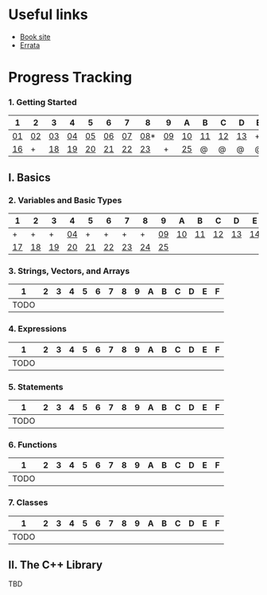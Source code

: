 # Useful links

* [Book site](http://www.informit.com/store/c-plus-plus-primer-9780321714114)
* [Errata](http://ptgmedia.pearsoncmg.com/images/9780321714114/errata/9780321714114_errata_10-31-12.html)

# Progress Tracking

### 1. Getting Started

 1 | 2 | 3 | 4 | 5 | 6 | 7 | 8 | 9 | A | B | C | D | E | F
---|---|---|---|---|---|---|---|---|---|---|---|---|---|---
[01](ch_01/solution_01.cpp)|[02](ch_01/solution_02.cpp)|[03](ch_01/solution_03.cpp) |[04](ch_01/solution_04.cpp)|[05](ch_01/solution_05.cpp)|[06](ch_01/solution_06.cpp)|[07](ch_01/solution_07.cpp)|[08](ch_01/solution_08.cpp)\*|[09](ch_01/solution_09.cpp)|[10](ch_01/solution_10.cpp)|[11](ch_01/solution_11.cpp)|[12](ch_01/solution_12.cpp)|[13](ch_01/solution_13.cpp)| + | +
[16](ch_01/solution_16.cpp)| + |[18](ch_01/solution_18.cpp)|[19](ch_01/solution_19.cpp)|[20](ch_01/solution_20.cpp)|[21](ch_01/solution_21.cpp)|[22](ch_01/solution_22.cpp)|[23](ch_01/solution_23.cpp)| + |[25](ch_01/solution_25.cpp)|@|@|@|@|@|@|@

## I. Basics

### 2. Variables and Basic Types

| 1 | 2 | 3 | 4 | 5 | 6 | 7 | 8 | 9 | A | B | C | D | E | F
|---|---|---|---|---|---|---|---|---|---|---|---|---|---|---
| +  | + | + |[04](ch_02/solution_04.cpp)| + | + | + | + |[09](ch_02/solution_09.cpp)|[10](ch_02/solution_10.cpp)|[11](ch_02/solution_11.cpp)|[12](ch_02/solution_12.cpp)|[13](ch_02/solution_13.cpp)|[14](ch_02/solution_14.cpp)|[15](ch_02/solution_15.cpp)|[16](ch_02/solution_16.cpp)|
|[17](ch_02/solution_17.cpp)|[18](ch_02/solution_18.cpp)|[19](ch_02/solution_19.cpp)|[20](ch_02/solution_20.cpp)|[21](ch_02/solution_21.cpp)|[22](ch_02/solution_22.cpp)|[23](ch_02/solution_23.cpp)|[24](ch_02/solution_24.cpp)|[25](ch_02/solution_25.cpp)|

### 3. Strings, Vectors, and Arrays

 1 | 2 | 3 | 4 | 5 | 6 | 7 | 8 | 9 | A | B | C | D | E | F
---|---|---|---|---|---|---|---|---|---|---|---|---|---|---
TODO|

### 4. Expressions

 1 | 2 | 3 | 4 | 5 | 6 | 7 | 8 | 9 | A | B | C | D | E | F
---|---|---|---|---|---|---|---|---|---|---|---|---|---|---
TODO|

### 5. Statements

 1 | 2 | 3 | 4 | 5 | 6 | 7 | 8 | 9 | A | B | C | D | E | F
---|---|---|---|---|---|---|---|---|---|---|---|---|---|---
TODO|

### 6. Functions

 1 | 2 | 3 | 4 | 5 | 6 | 7 | 8 | 9 | A | B | C | D | E | F
---|---|---|---|---|---|---|---|---|---|---|---|---|---|---
TODO|

### 7. Classes

 1 | 2 | 3 | 4 | 5 | 6 | 7 | 8 | 9 | A | B | C | D | E | F
---|---|---|---|---|---|---|---|---|---|---|---|---|---|---
TODO|

## II. The C++ Library

TBD

